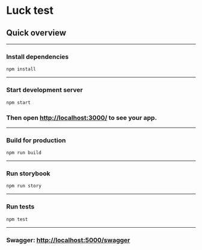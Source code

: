 # Luck test

## Quick overview

---

### Install dependencies

```
npm install
```

---

### Start development server

```
npm start
```

### Then open [http://localhost:3000/](http://localhost:3000/) to see your app.

---

### Build for production

```
npm run build
```

---

### Run storybook

```
npm run story
```

---

### Run tests

```
npm test
```

---

### Swagger: [http://localhost:5000/swagger](http://localhost:5000/swagger)
